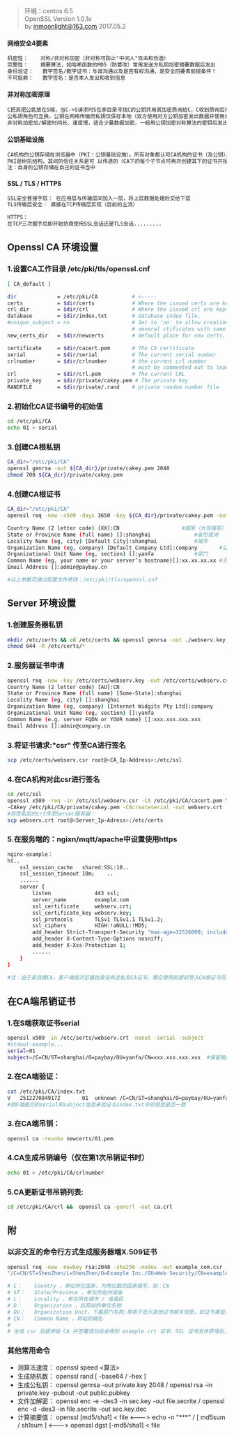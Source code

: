 > 环境：centos 6.5  
OpenSSL Version 1.0.1e  
by inmoonlight@163.com 2017.05.2

#### 网络安全4要素
```txt
机密性：    对称/非对称加密（非对称可防止"中间人"攻击和伪造）
完整性：    摘要算法，如哈希函数的MD5（防篡改）常用发送方私钥加密摘要数据后发出
身份验证：   数字签名/数字证书：与谁沟通以及是否有权沟通，是安全四要素前提条件！
不可抵赖：   数字签名：是否本人发出和收到信息
```
#### 非对称加密原理
```txt
C把其把公匙放在S端，当C->S请求时S在家目录寻找C的公钥并用其加密质询给C，C收到质询后用私钥解密再发给S
公私钥角色可互换，公钥在网络传输而私钥仅保存本地（双方使用对方公钥加密发出数据并使用自己的私钥解密收到数据）
非对称加密加/解密时间长、速度慢，适合少量数据加密，一般用公钥加密对称算法的密钥后发出
```
#### 公钥基础设施
```txt
CA机构的公钥存储在浏览器中（PKI：公钥基础设施）。所有对象都认可CA机构的证书（及公钥）。CA机构是PKI的核心
PKI是树形结构，其间的信任关系是可 以传递的（CA下的每个子节点可再次创建其下的证书并授权）
注：自身的公钥存储在自己的证书当中
```
#### SSL / TLS / HTTPS
```txt
SSL安全套接字层： 在应用层与传输层间加入一层，将上层数据处理后交给下层
TLS传输层安全： 直接在TCP传输层实现（目前的主流）

HTTPS：
在TCP三次握手后即开始协商使用SSL会话还是TLS会话.........
```

## Openssl CA 环境设置

### 1.设置CA工作目录 /etc/pki/tls/openssl.cnf 
```Bash
[ CA_default ]

dir             = /etc/pki/CA           # <-----
certs           = $dir/certs            # Where the issued certs are kept
crl_dir         = $dir/crl              # Where the issued crl are kept
database        = $dir/index.txt        # database index file.
#unique_subject = no                    # Set to 'no' to allow creation of
                                        # several ctificates with same subject.
new_certs_dir   = $dir/newcerts         # default place for new certs.

certificate     = $dir/cacert.pem       # The CA certificate
serial          = $dir/serial           # The current serial number
crlnumber       = $dir/crlnumber        # the current crl number
                                        # must be commented out to leave a V1 CRL
crl             = $dir/crl.pem          # The current CRL
private_key     = $dir/private/cakey.pem # The private key
RANDFILE        = $dir/private/.rand    # private random number file
```

### 2.初始化CA证书编号的初始值
```Bash
cd /etc/pki/CA
echo 01 > serial
```
### 3.创建CA根私钥
```Bash
CA_dir="/etc/pki/CA"
openssl genrsa -out ${CA_dir}/private/cakey.pem 2048
chmod 700 ${CA_dir}/private/cakey.pem
```

### 4.创建CA根证书
```Bash
CA_dir="/etc/pki/CA"
openssl req -new -x509 -days 3650 -key ${CA_dir}/private/cakey.pem -out ${CA_dir}/cacert.pem

Country Name (2 letter code) [XX]:CN					#国家（大写缩写）
State or Province Name (full name) []:shanghai				#省份或洲
Locality Name (eg, city) [Default City]:shanghai			#城市
Organization Name (eg, company) [Default Company Ltd]:company		#公司
Organizational Unit Name (eg, section) []:yanfa				#部门    
Common Name (eg, your name or your server’s hostname)[]:xx.xx.xx.xx	#须与证书能解析到的名字一致
Email Address []:admin@paybay.cn

#以上参数可通过配置文件修改：/etc/pki/tls/openssl.cnf
```

## Server 环境设置
### 1.创建服务器私钥
```Bash
mkdir /etc/certs && cd /etc/certs && openssl genrsa -out ./webserv.key 2048
chmod 644 -R /etc/certs/*
```
### 2.服务器证书申请
```Bash
openssl req -new -key /etc/certs/webserv.key -out /etc/certs/webserv.csr
Country Name (2 letter code) [AU]:CN                    
State or Province Name (full name) [Some-State]:shanghai
Locality Name (eg, city) []:shanghai
Organization Name (eg, company) [Internet Widgits Pty Ltd]:company
Organizational Unit Name (eg, section) []:yanfa
Common Name (e.g. server FQDN or YOUR name) []:xxx.xxx.xxx.xxx
Email Address []:admin@company.cn
```
### 3.将证书请求:"csr" 传至CA进行签名
```Bash
scp /etc/certs/webserv.csr root@<CA_Ip-Address>:/etc/ssl
```
### 4.在CA机构对此csr进行签名
```Bash
cd /etc/ssl
openssl x509 -req -in /etc/ssl/webserv.csr -CA /etc/pki/CA/cacert.pem \
-CAkey /etc/pki/CA/private/cakey.pem -CAcreateserial -out webserv.crt
#将签名后的crt传至Server服务器：
scp webserv.crt root@<Server_Ip-Adress>:/etc/certs
```

### 5.在服务端的：ngixn/mqtt/apache中设置使用https
```Bash
nginx-example：
ht.. 
	ssl_session_cache   shared:SSL:10..	
	ssl_session_timeout 10m;	.. 
	......
	server {
		listen              443 ssl;
		server_name         example.com
		ssl_certificate     webserv.crt;
		ssl_certificate_key webserv.key;
		ssl_protocols       TLSv1 TLSv1.1 TLSv1.2; 
		ssl_ciphers         HIGH:!aNULL:!MD5;
		add_header Strict-Transport-Security "max-age=31536000; includeSubDomains; preload" always;	
		add_header X-Content-Type-Options nosniff;    
		add_header X-Xss-Protection 1;		          
		......
	}
}
	
#注：由于是自建CA，客户端或浏览器自身没有此私有CA证书，需在使用前提前导入CA根证书否则S端发来的证书不被C端承认
```

## 在CA端吊销证书

### 1.在S端获取证书serial
```Bash
openssl x509 -in /etc/serts/webserv.crt -noout -serial -subject
#stdout-example...
serial=01
subject=/C=CN/ST=shanghai/O=paybay/OU=yanfa/CN=xxx.xxx.xxx.xxx	#保留输出内容供CA端验证
```	
### 2.在CA端验证：	
```Bash
cat /etc/pki/CA/index.txt
V	251227084917Z		01	unknown	/C=CN/ST=shanghai/O=paybay/OU=yanfa/CN=xxx.xxx.xxx.xxx
#依S端提交的serial和subject信息来验证与index.txt中的信息是否一致
```

### 3.在CA端吊销：
```Bash
openssl ca -revoke newcerts/01.pem
```	 
### 4.CA生成吊销编号（仅在第1次吊销证书时）
```Bash
echo 01 > /etc/pki/CA/crlnumber
```
### 5.CA更新证书吊销列表:
```Bash
cd /etc/pki/CA/crl &&  openssl ca -gencrl -out ca.crl
```
## 附
### 以非交互的命令行方式生成服务器端X.509证书
```Bash
openssl req -new -newkey rsa:2048 -sha256 -nodes -out example_com.csr -keyout example_com.key -subj \
"/C=CN/ST=ShenZhen/L=ShenZhen/O=Example Inc./OU=Web Security/CN=example.com"

# C：	Country ，单位所在国家，为两位数的国家缩写，如：CN
# ST： 	State/Province ，单位所在州或省
# L： 	Locality ，单位所在城市 / 或县区
# O： 	Organization ，此网站的单位名称
# OU： 	Organization Unit，下属部门名称;常用于显示其他证书相关信息，如证书类型，证书产品名或身份验证类型或验证内容等
# CN： 	Common Name ，网站的域名
#
# 生成 csr 后提供给 CA 并签署成功后会得到 example.crt 证书，SSL 证书文件获得后，就可以在 Nginx 里配置 HTTPS 了
```
### 其他常用命令
- 测算法速度：	openssl speed <算法>
- 生成随机数：	openssl rand [ -base64 / -hex ] <length>
- 生成公私钥：	openssl genrsa -out private.key 2048  /   openssl rsa -in private.key -pubout -out public.pubkey
- 文件加解密：	openssl enc -e -des3 -in sec.key -out file.secrite  /   openssl enc -d -des3 -in file.secrite -out sec.key.dec
- 计算摘要值：	openssl [md5/sha1] < file <---> echo -n "***"  /   [ md5sum / sh1sum ] <---> openssl dgst [-md5/sha1] < file

